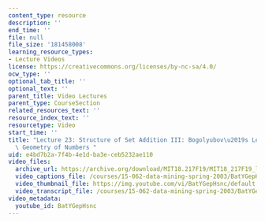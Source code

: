 ```yaml
---
content_type: resource
description: ''
end_time: ''
file: null
file_size: '181458008'
learning_resource_types:
- Lecture Videos
license: https://creativecommons.org/licenses/by-nc-sa/4.0/
ocw_type: ''
optional_tab_title: ''
optional_text: ''
parent_title: Video Lectures
parent_type: CourseSection
related_resources_text: ''
resource_index_text: ''
resourcetype: Video
start_time: ''
title: "Lecture 23: Structure of Set Addition III: Bogolyubov\u2019s Lemma and the\
  \ Geometry of Numbers "
uid: e4bd7b2a-7f4b-4e1d-ba3e-ceb5232ae110
video_files:
  archive_url: https://archive.org/download/MIT18.217F19/MIT18_217F19_lec23_300k.mp4
  video_captions_file: /courses/15-062-data-mining-spring-2003/BatYGepHsnc_captions.vtt
  video_thumbnail_file: https://img.youtube.com/vi/BatYGepHsnc/default.jpg
  video_transcript_file: /courses/15-062-data-mining-spring-2003/BatYGepHsnc_transcript.pdf
video_metadata:
  youtube_id: BatYGepHsnc
---
```

